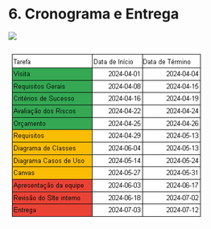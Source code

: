 # 6. Cronograma e Entrega

![](https://lh7-rt.googleusercontent.com/docsz/AD_4nXf0aRKQ-83TOnkTr17THQZ0pgAnQ_kiomph6pDtzbwufJmxnRk4S0V771Zq7E4YHfen6Sbi1i4BM_EhgS34nnbr2xOWExGjiS9c5YdNLCkSV8FRKUOjo0kbHy94BAW_Z6FEsynXc--TcxBIfwsVcJRyP_qK?key=3mb-Ggd2pdBHi5G0TEVejA)

!['Cronograma'](./img/imagem.PNG)